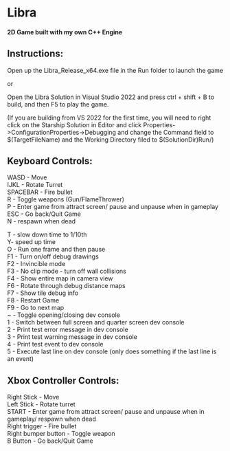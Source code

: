 # Libra
#### 2D Game built with my own C++ Engine

Instructions:
---------------------------------------------
Open up the Libra_Release_x64.exe file in the Run folder to launch the game

or

Open the Libra Solution in Visual Studio 2022 and press ctrl + shift + B to build, and then F5 to play the game. 

(If you are building from VS 2022 for the first time, you will need to right click on the Starship Solution in Editor and click Properties->ConfigurationProperties->Debugging and change the Command field to $(TargetFileName) and the Working Directory filed to $(SolutionDir)Run/)

Keyboard Controls:
---------------------------------------------
WASD - Move <br>
IJKL - Rotate Turret <br>
SPACEBAR - Fire bullet <br>
R - Toggle weapons (Gun/FlameThrower) <br>
P - Enter game from attract screen/ pause and unpause when in gameplay <br>
ESC - Go back/Quit Game <br>
N - respawn when dead <br>

T - slow down time to 1/10th <br>
Y- speed up time <br>
O - Run one frame and then pause <br>
F1 - Turn on/off debug drawings <br>
F2 - Invincible mode <br>
F3 - No clip mode - turn off wall collisions <br>
F4 - Show entire map in camera view <br>
F6 - Rotate through debug distance maps <br>
F7 - Show tile debug info <br>
F8 - Restart Game <br>
F9 - Go to next map <br>
~ - Toggle opening/closing dev console <br>
1 - Switch between full screen and quarter screen dev console <br>
2 - Print test error message in dev console <br>
3 - Print test warning message in dev console <br>
4 - Print test event to dev console <br>
5 - Execute last line on dev console (only does something if the last line is an event) <br>

Xbox Controller Controls: 
---------------------------------------------
Right Stick - Move <br>
Left Stick - Rotate turret <br>
START - Enter game from attract screen/ pause and unpause when in gameplay/ respawn when dead <br>
Right trigger - Fire bullet <br>
Right bumper button - Toggle weapon <br>
B Button - Go back/Quit Game <br>
